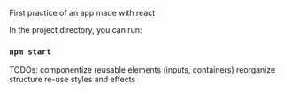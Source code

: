 First practice of an app made with react

In the project directory, you can run:
### `npm start`

TODOs: 
	componentize reusable elements (inputs, containers)
	reorganize structure
	re-use styles and effects

